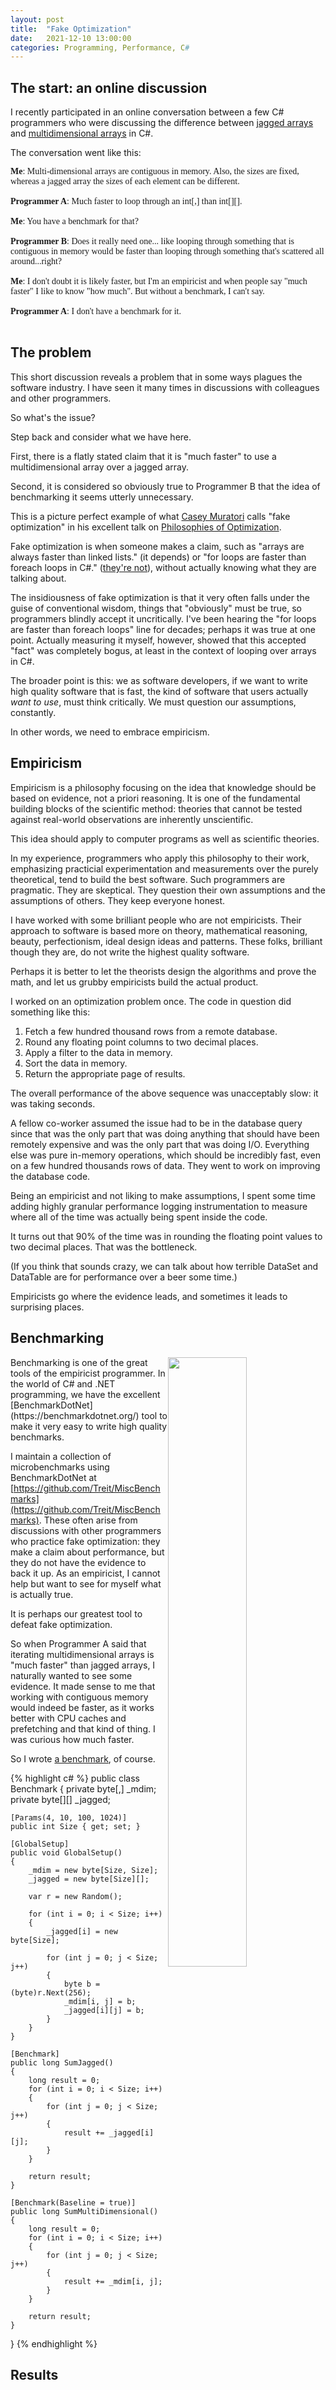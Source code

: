 ```yaml
---
layout: post
title:  "Fake Optimization"
date:   2021-12-10 13:00:00
categories: Programming, Performance, C#
---
```

## The start: an online discussion
I recently participated in an online conversation between a few C# programmers who were discussing the difference between [jagged arrays](https://docs.microsoft.com/en-us/dotnet/csharp/programming-guide/arrays/jagged-arrays) and [multidimensional arrays](https://docs.microsoft.com/en-us/dotnet/csharp/programming-guide/arrays/multidimensional-arrays) in C#.

The conversation went like this:

<div style="font-family:Verdana;">
<b>Me</b>: Multi-dimensional arrays are contiguous in memory. Also, the sizes are fixed, whereas a jagged array the sizes of each element can be different.<br/><br/>
<b>Programmer A</b>: Much faster to loop through an int[,] than int[][].<br/><br/>
<b>Me</b>: You have a benchmark for that?<br/><br/>
<b>Programmer B</b>: Does it really need one... like looping through something that is contiguous in memory would be faster than looping through something that's scattered all around...right?<br/><br/>
<b>Me</b>: I don't doubt it is likely faster, but I'm an empiricist and when people say "much faster" I like to know "how much". But without a benchmark, I can't say.<br/><br/>
<b>Programmer A</b>: I don't have a benchmark for it.<br/><br/>
</div>

## The problem
This short discussion reveals a problem that in some ways plagues the software industry. I have seen it many times in discussions with colleagues and other programmers.

So what's the issue?

Step back and consider what we have here.

First, there is a flatly stated claim that it is "much faster" to use a multidimensional array over a jagged array.

Second, it is considered so obviously true to Programmer B that the idea of benchmarking it seems utterly unnecessary.

This is a picture perfect example of what [Casey Muratori](https://twitter.com/cmuratori) calls "fake optimization" in his excellent talk on [Philosophies of Optimization](https://youtu.be/pgoetgxecw8).

Fake optimization is when someone makes a claim, such as "arrays are always faster than linked lists." (it depends) or "for loops are faster than foreach loops in C#." ([they're not](https://github.com/Treit/MiscBenchmarks/tree/main/ArrayForVsForeach)), without actually knowing what they are talking about.

The insidiousness of fake optimization is that it very often falls under the guise of conventional wisdom, things that "obviously" must be true, so programmers blindly accept it uncritically. I've been hearing the "for loops are faster than foreach loops" line for decades; perhaps it was true at one point. Actually measuring it myself, however, showed that this accepted "fact" was completely bogus, at least in the context of looping over arrays in C#.

The broader point is this: we as software developers, if we want to write high quality software that is fast, the kind of software that users actually *want to use*, must think critically. We must question our assumptions, constantly.

In other words, we need to embrace empiricism.

## Empiricism
Empiricism is a philosophy focusing on the idea that knowledge should be based on evidence, not a priori reasoning. It is one of the fundamental building blocks of the scientific method: theories that cannot be tested against real-world observations are inherently unscientific.

This idea should apply to computer programs as well as scientific theories.

In my experience, programmers who apply this philosophy to their work, emphasizing practicial experimentation and measurements over the purely theoretical, tend to build the best software. Such programmers are pragmatic. They are skeptical. They question their own assumptions and the assumptions of others. They keep everyone honest.

I have worked with some brilliant people who are not empiricists. Their approach to software is based more on theory, mathematical reasoning, beauty, perfectionism, ideal design ideas and patterns. These folks, brilliant though they are, do not write the highest quality software.

Perhaps it is better to let the theorists design the algorithms and prove the math, and let us grubby empiricists build the actual product.

I worked on an optimization problem once. The code in question did something like this:

1. Fetch a few hundred thousand rows from a remote database.
2. Round any floating point columns to two decimal places.
3. Apply a filter to the data in memory.
4. Sort the data in memory.
5. Return the appropriate page of results.

The overall performance of the above sequence was unacceptably slow: it was taking seconds.

A fellow co-worker assumed the issue had to be in the database query since that was the only part that was doing anything that should have been remotely expensive and was the only part that was doing I/O. Everything else was pure in-memory operations, which should be incredibly fast, even on a few hundred thousands rows of data. They went to work on improving the database code.

Being an empiricist and not liking to make assumptions, I spent some time adding highly granular performance logging instrumentation to measure where all of the time was actually being spent inside the code.

It turns out that 90% of the time was in rounding the floating point values to two decimal places. That was the bottleneck.

(If you think that sounds crazy, we can talk about how terrible DataSet and DataTable are for performance over a beer some time.)

Empiricists go where the evidence leads, and sometimes it leads to surprising places.

## Benchmarking
<img src="/images/bdn1.jpg" style="width:50%; height:50%;float:right"/>
Benchmarking is one of the great tools of the empiricist programmer. In the world of C# and .NET programming, we have the excellent [BenchmarkDotNet](https://benchmarkdotnet.org/) tool to make it very easy to write high quality benchmarks.

I maintain a collection of microbenchmarks using BenchmarkDotNet at [https://github.com/Treit/MiscBenchmarks](https://github.com/Treit/MiscBenchmarks). These often arise from discussions with other programmers who practice fake optimization: they make a claim about performance, but they do not have the evidence to back it up. As an empiricist, I cannot help but want to see for myself what is actually true.

It is perhaps our greatest tool to defeat fake optimization.

So when Programmer A said that iterating multidimensional arrays is "much faster" than jagged arrays, I naturally wanted to see some evidence. It made sense to me that working with contiguous memory would indeed be faster, as it works better with CPU caches and prefetching and that kind of thing. I was curious how much faster.

So I wrote [a benchmark](https://github.com/Treit/MiscBenchmarks/tree/main/MultiDimensionalVsJaggedArray), of course.

{% highlight c# %}
public class Benchmark
{
    private byte[,] _mdim;
    private byte[][] _jagged;

    [Params(4, 10, 100, 1024)]
    public int Size { get; set; }

    [GlobalSetup]
    public void GlobalSetup()
    {
        _mdim = new byte[Size, Size];
        _jagged = new byte[Size][];

        var r = new Random();

        for (int i = 0; i < Size; i++)
        {
            _jagged[i] = new byte[Size];

            for (int j = 0; j < Size; j++)
            {
                byte b = (byte)r.Next(256);
                _mdim[i, j] = b;
                _jagged[i][j] = b;
            }
        }
    }

    [Benchmark]
    public long SumJagged()
    {
        long result = 0;
        for (int i = 0; i < Size; i++)
        {
            for (int j = 0; j < Size; j++)
            {
                result += _jagged[i][j];
            }
        }

        return result;
    }

    [Benchmark(Baseline = true)]
    public long SumMultiDimensional()
    {
        long result = 0;
        for (int i = 0; i < Size; i++)
        {
            for (int j = 0; j < Size; j++)
            {
                result += _mdim[i, j];
            }
        }

        return result;
    }
}
{% endhighlight %}

## Results


|                                 Method | Size |             Mean |          Error |         StdDev | Ratio | RatioSD |
|--------------------------------------- |----- |-----------------:|---------------:|---------------:|------:|--------:|
|                              **SumJagged** |    **4** |        **14.086 ns** |      **0.3162 ns** |      **0.5782 ns** |  **0.65** |    **0.04** |
|                    SumMultiDimensional |    4 |        22.088 ns |      0.4707 ns |      0.6283 ns |  1.00 |    0.00 |
|                                        |      |                  |                |                |       |         |
|                              **SumJagged** |   **10** |        **77.723 ns** |      **1.5904 ns** |      **3.5243 ns** |  **0.67** |    **0.04** |
|                    SumMultiDimensional |   10 |       116.340 ns |      2.3632 ns |      5.4298 ns |  1.00 |    0.00 |
|                                        |      |                  |                |                |       |         |
|                              **SumJagged** |  **100** |     **7,396.521 ns** |    **144.2413 ns** |    **236.9925 ns** |  **0.66** |    **0.02** |
|                    SumMultiDimensional |  100 |    11,273.073 ns |    220.4851 ns |    301.8024 ns |  1.00 |    0.00 |
|                                        |      |                  |                |                |       |         |
|                              **SumJagged** | **1024** |   **739,746.989 ns** | **14,707.8503 ns** | **28,686.5325 ns** |  **0.65** |    **0.04** |
|                    SumMultiDimensional | 1024 | 1,133,884.866 ns | 22,135.5315 ns | 51,302.4602 ns |  1.00 |    0.00 |

## Conclusion
The original statement, that using multidimensional arrays would be "much faster", while intuitively obvious to many programmers, was not just based on no actual evidence. 

It was not just wrong.

It was spectacularly wrong. 

The results in fact show the opposite: jagged arrays are faster.

That, my friends, is fake optimization.